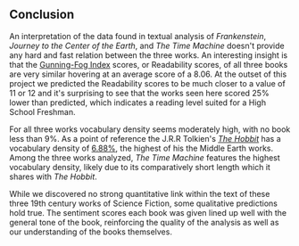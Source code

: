 ## Conclusion
An interpretation of the data found in textual analysis of *Frankenstein*, *Journey to the Center of the Earth*, and *The Time Machine* doesn't provide any hard and fast relation between the three works. An interesting insight is that the [Gunning-Fog Index](http://gunning-fog-index.com/) scores, or Readability scores, of all three books are very similar hovering at an average score of a 8.06. At the outset of this project we predicted the Readability scores to be much closer to a value of 11 or 12 and it's surprising to see that the works seen here scored 25% lower than predicted, which indicates a reading level suited for a High School Freshman.


For all three works vocabulary density seems moderately high, with no book less than 9%. As a point of reference the J.R.R Tolkien's *[The Hobbit](https://archive.org/stream/TheHobbitByJ.R.RTolkien/The%20Hobbit%20by%20J.R.R%20Tolkien_djvu.txt)* has a vocabulary density of [6.88%](http://lotrproject.com/statistics/books/wordscount), the highest of his the Middle Earth works. Among the three works analyzed, *The Time Machine* features the highest vocabulary density, likely due to its comparatively short length which it shares with *The Hobbit*. 


While we discovered no strong quantitative link within the text of these three 19th century works of Science Fiction, some qualitative predictions hold true. The sentiment scores each book was given lined up well with the general tone of the book, reinforcing the quality of the analysis as well as our understanding of the books themselves. 
